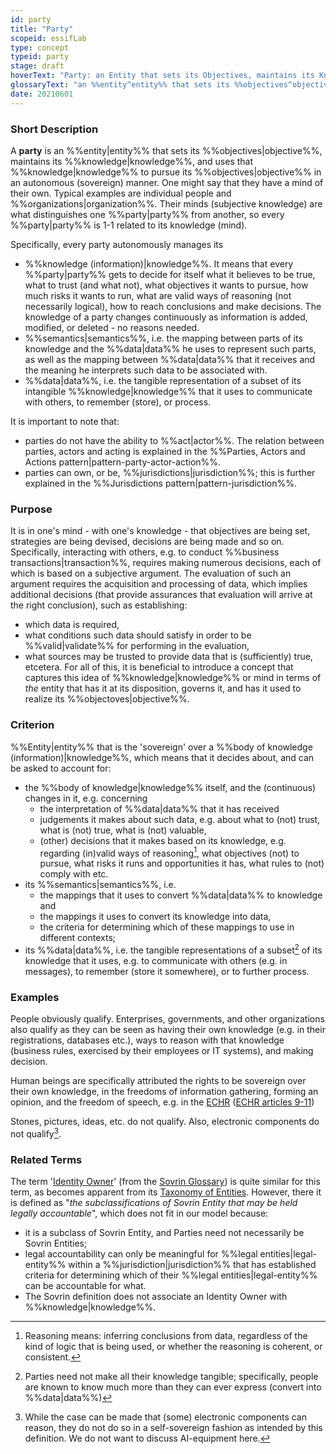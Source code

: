 ```yaml
---
id: party
title: "Party"
scopeid: essifLab
type: concept
typeid: party
stage: draft
hoverText: "Party: an Entity that sets its Objectives, maintains its Knowledge, and uses that Knowledge to pursue its Objectives in an autonomous (sovereign) manner. Humans and Organizations are the typical examples."
glossaryText: "an %%entity^entity%% that sets its %%objectives^objective%%, maintains its %%knowledge^knowledge%%, and uses that %%knowledge^knowledge%% to pursue its %%objectives^objective%% in an autonomous (sovereign) manner. Humans and %%organizations^organization%% are the typical examples."
date: 20210601
---
```


### Short Description
A **party** is an %%entity|entity%% that sets its %%objectives|objective%%, maintains its %%knowledge|knowledge%%, and uses that %%knowledge|knowledge%% to pursue its %%objectives|objective%% in an autonomous (sovereign) manner. One might say that they have a mind of their own. Typical examples are individual people and %%organizations|organization%%. Their minds (subjective knowledge) are what distinguishes one %%party|party%% from another, so every %%party|party%% is 1-1 related to its knowledge (mind).

Specifically, every party autonomously manages its
- %%knowledge (information)|knowledge%%. It means that every %%party|party%% gets to decide for itself what it believes to be true, what to trust (and what not), what objectives it wants to pursue, how much risks it wants to run, what are valid ways of reasoning (not necessarily logical), how to reach conclusions and make decisions. The knowledge of a party changes continuously as information is added, modified, or deleted - no reasons needed.
- %%semantics|semantics%%, i.e. the mapping between parts of its knowledge and the %%data|data%% he uses to represent such parts, as well as the mapping between %%data|data%% that it receives and the meaning he interprets such data to be associated with.
- %%data|data%%, i.e. the tangible representation of a subset of its intangible %%knowledge|knowledge%% that it uses to communicate with others, to remember (store), or process.

It is important to note that:
- parties do not have the ability to %%act|actor%%. The relation between parties, actors and acting is explained in the %%Parties, Actors and Actions pattern|pattern-party-actor-action%%.
- parties can own, or be, %%jurisdictions|jurisdiction%%; this is further explained in the %%Jurisdictions pattern|pattern-jurisdiction%%.

### Purpose
It is in one's mind - with one's knowledge - that objectives are being set, strategies are being devised, decisions are being made and so on. Specifically, interacting with others, e.g. to conduct %%business transactions|transaction%%, requires making numerous decisions, each of which is based on a subjective argument. The evaluation of such an argument requires the acquisition and processing of data, which implies additional decisions (that provide assurances that evaluation will arrive at the right conclusion), such as establishing:
- which data is required,
- what conditions such data should satisfy in order to be %%valid|validate%% for performing in the evaluation,
- what sources may be trusted to provide data that is (sufficiently) true,
etcetera. For all of this, it is beneficial to introduce a concept that captures this idea of %%knowledge|knowledge%% or mind in terms of _the_ entity that has it at its disposition, governs it, and has it used to realize its %%objectoves|objective%%.

### Criterion
%%Entity|entity%% that is the 'sovereign' over a %%body of knowledge (information)|knowledge%%, which means that it decides about, and can be asked to account for:
- the %%body of knowledge|knowledge%% itself, and the (continuous) changes in it, e.g. concerning
  - the interpretation of %%data|data%% that it has received
  - judgements it makes about such data, e.g. about what to (not) trust, what is (not) true, what is (not) valuable,
  - (other) decisions that it makes based on its knowledge, e.g. regarding (in)valid ways of reasoning[^1], what objectives (not) to pursue, what risks it runs and opportunities it has, what rules to (not) comply with etc.
- its %%semantics|semantics%%, i.e.
  - the mappings that it uses to convert %%data|data%% to knowledge and
  - the mappings it uses to convert its knowledge into data,
  - the criteria for determining which of these mappings to use in different contexts;
- its %%data|data%%, i.e. the tangible representations of a subset[^2] of its knowledge that it uses, e.g. to communicate with others (e.g. in messages), to remember (store it somewhere), or to further process.

### Examples
People obviously qualify. Enterprises, governments, and other organizations also qualify as they can be seen as having their own knowledge (e.g. in their registrations, databases etc.), ways to reason with that knowledge (business rules, exercised by their employees or IT systems), and making decision.

Human beings are specifically attributed the rights to be sovereign over their own knowledge, in the freedoms of information gathering, forming an opinion, and the freedom of speech, e.g. in the [ECHR](https://www.echr.coe.int "European Convention of Human Rights") ([ECHR articles 9-11](https://www.echr.coe.int/Documents/Convention_ENG.pdf))

Stones, pictures, ideas, etc. do not qualify. Also, electronic components do not qualify[^3].

### Related Terms
The term '[Identity Owner](https://docs.google.com/document/d/1gfIz5TT0cNp2kxGMLFXr19x1uoZsruUe_0glHst2fZ8/edit#heading=h.2e5lma3u6c9g)' (from the [Sovrin Glossary](https://sovrin.org/library/glossary/)) is quite similar for this term, as becomes apparent from its [Taxonomy of Entities](https://docs.google.com/document/d/1gfIz5TT0cNp2kxGMLFXr19x1uoZsruUe_0glHst2fZ8/edit#heading=h.mq7pzglc1j96). However, there it is defined as "_the subclassifications of Sovrin Entity that may be held legally accountable_", which does not fit in our model because:
- it is a subclass of Sovrin Entity, and Parties need not necessarily be Sovrin Entities;
- legal accountability can only be meaningful for %%legal entities|legal-entity%% within a %%jurisdiction|jurisdiction%% that has established criteria for determining which of their %%legal entities|legal-entity%% can be accountable for what.
- The Sovrin definition does not associate an Identity Owner with %%knowledge|knowledge%%.


[^1]: Reasoning means: inferring conclusions from data, regardless of the kind of logic that is being used, or whether the reasoning is coherent, or consistent.

[^2]: Parties need not make all their knowledge tangible; specifically, people are known to know much more than they can ever express (convert into %%data|data%%)

[^3]: While the case can be made that (some) electronic components can reason, they do not do so in a self-sovereign fashion as intended by this definition. We do not want to discuss AI-equipment here.

